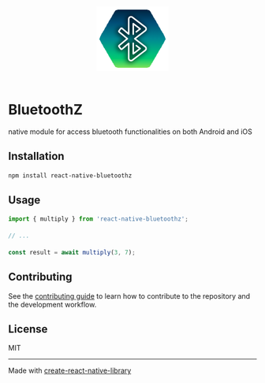 <!-- ![repository logo](/assets/images/logo.png) -->
<p align="center">
  <img
    alt="react-native-bluetoothz library logo"
    src="assets/images/logo.png"
    height="130"
    style="margin-top: 20px; margin-bottom: 20px;"
  />
</p>

# BluetoothZ

native module for access bluetooth functionalities on both Android and iOS

## Installation

```sh
npm install react-native-bluetoothz
```

## Usage

```js
import { multiply } from 'react-native-bluetoothz';

// ...

const result = await multiply(3, 7);
```

## Contributing

See the [contributing guide](CONTRIBUTING.md) to learn how to contribute to the repository and the development workflow.

## License

MIT

---

Made with [create-react-native-library](https://github.com/callstack/react-native-builder-bob)
